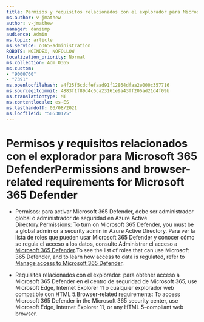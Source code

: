 ```yaml
---
title: Permisos y requisitos relacionados con el explorador para Microsoft 365 Defender
ms.author: v-jmathew
author: v-jmathew
manager: dansimp
audience: Admin
ms.topic: article
ms.service: o365-administration
ROBOTS: NOINDEX, NOFOLLOW
localization_priority: Normal
ms.collection: Adm_O365
ms.custom:
- "9000760"
- "7391"
ms.openlocfilehash: a4f25f5cdcfefaad91f12864dfaa2e000c357716
ms.sourcegitcommit: 4883f1f89d4c6ca23161e9a43ff206ad21d4f09b
ms.translationtype: MT
ms.contentlocale: es-ES
ms.lasthandoff: 03/08/2021
ms.locfileid: "50530175"
---
```

# <a name="permissions-and-browser-related-requirements-for-microsoft-365-defender"></a><span data-ttu-id="f377e-102">Permisos y requisitos relacionados con el explorador para Microsoft 365 Defender</span><span class="sxs-lookup"><span data-stu-id="f377e-102">Permissions and browser-related requirements for Microsoft 365 Defender</span></span>

- <span data-ttu-id="f377e-103">Permisos: para activar Microsoft 365 Defender, debe ser administrador global o administrador de seguridad en Azure Active Directory.</span><span class="sxs-lookup"><span data-stu-id="f377e-103">Permissions: To turn on Microsoft 365 Defender, you must be a global admin or a security admin in Azure Active Directory.</span></span> <span data-ttu-id="f377e-104">Para ver la lista de roles que pueden usar Microsoft 365 Defender y conocer cómo se regula el acceso a los datos, consulte Administrar el acceso a [Microsoft 365 Defender](https://go.microsoft.com/fwlink/?linkid=2143626).</span><span class="sxs-lookup"><span data-stu-id="f377e-104">To see the list of roles that can use Microsoft 365 Defender, and to learn how access to data is regulated, refer to [Manage access to Microsoft 365 Defender](https://go.microsoft.com/fwlink/?linkid=2143626).</span></span>

- <span data-ttu-id="f377e-105">Requisitos relacionados con el explorador: para obtener acceso a Microsoft 365 Defender en el centro de seguridad de Microsoft 365, use Microsoft Edge, Internet Explorer 11 o cualquier explorador web compatible con HTML 5.</span><span class="sxs-lookup"><span data-stu-id="f377e-105">Browser-related requirements: To access Microsoft 365 Defender in the Microsoft 365 security center, use Microsoft Edge, Internet Explorer 11, or any HTML 5–compliant web browser.</span></span>
